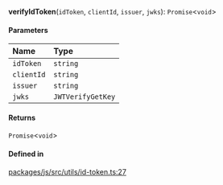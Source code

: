 **verifyIdToken**(`idToken`, `clientId`, `issuer`, `jwks`): `Promise`<`void`\>

#### Parameters

| Name       | Type              |
| :--------- | :---------------- |
| `idToken`  | `string`          |
| `clientId` | `string`          |
| `issuer`   | `string`          |
| `jwks`     | `JWTVerifyGetKey` |

#### Returns

`Promise`<`void`\>

#### Defined in

[packages/js/src/utils/id-token.ts:27](https://github.com/fastlogs-docs.khulnasoft.com/js/blob/f0f78e6/packages/js/src/utils/id-token.ts#L27)
